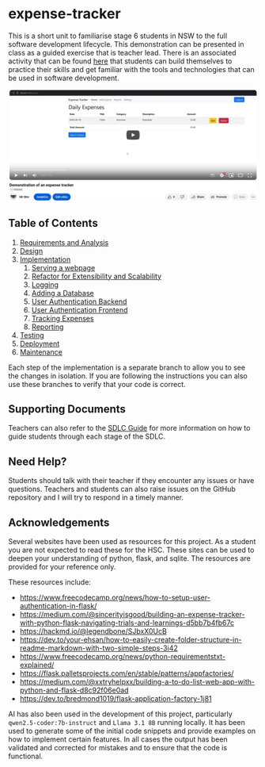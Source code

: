 # expense-tracker

This is a short unit to familiarise stage 6 students in NSW to the full software development lifecycle. This demonstration can be presented in class as a guided exercise that is teacher lead. There is an associated activity that can be found [here](https://github.com/yourusername/activity) that students can build themselves to practice their skills and get familiar with the tools and technologies that can be used in software development.

[![How it works](./docs/expense_tracker.png)](https://www.youtube.com/watch?v=t7ciL6g0urA "Demonstration of an expense tracker")

## Table of Contents
1. [Requirements and Analysis](./docs/requirements_and_analysis.md)
2. [Design](./docs/design.md)
3. [Implementation](./docs/implementation.md)
	1. [Serving a webpage](./docs/serving_a_webpage.md)
	2. [Refactor for Extensibility and Scalability](./docs/refactor_for_extensibility_and_scalability.md)
	3. [Logging](./docs/logging.md)
	4. [Adding a Database](./docs/database.md)
	5. [User Authentication Backend](./docs/user_auth_backend.md)
	5. [User Authentication Frontend](./docs/user_auth_frontend.md)
	6. [Tracking Expenses](./docs/tracking_expenses.md)
	7. [Reporting](./docs/reporting.md)
4. [Testing](./docs/testing.md)
5. [Deployment](./docs/deployment.md)
6. [Maintenance](./docs/maintenance.md)

Each step of the implementation is a separate branch to allow you to see the changes in isolation. If you are following the instructions you can also use these branches to verify that your code is correct.

## Supporting Documents
Teachers can also refer to the [SDLC Guide](https://mr-bev.github.io/software-engineering-stage6-nsw/principles/sdlc/) for more information on how to guide students through each stage of the SDLC. 

## Need Help?

Students should talk with their teacher if they encounter any issues or have questions. Teachers and students can also raise issues on the GitHub repository and I will try to respond in a timely manner.

## Acknowledgements

Several websites have been used as resources for this project. As a student you are not expected to read these for the HSC. These sites can be used to deepen your understanding of python, flask, and sqlite. The resources are provided for your reference only. 

These resources include:

- https://www.freecodecamp.org/news/how-to-setup-user-authentication-in-flask/
- https://medium.com/@sincerityisgood/building-an-expense-tracker-with-python-flask-navigating-trials-and-learnings-d5bb7b4fb67c
- https://hackmd.io/@legendbone/SJbxX0UcB
- https://dev.to/your-ehsan/how-to-easily-create-folder-structure-in-readme-markdown-with-two-simple-steps-3i42
- https://www.freecodecamp.org/news/python-requirementstxt-explained/
- https://flask.palletsprojects.com/en/stable/patterns/appfactories/
- https://medium.com/@xxtryhelpxx/building-a-to-do-list-web-app-with-python-and-flask-d8c92f06e0ad
- https://dev.to/bredmond1019/flask-application-factory-1j81

AI has also been used in the development of this project, particularly `qwen2.5-coder:7b-instruct` and `Llama 3.1 8B` running locally. It has been used to generate some of the initial code snippets and provide examples on how to implement certain features. In all cases the output has been validated and corrected for mistakes and to ensure that the code is functional.

